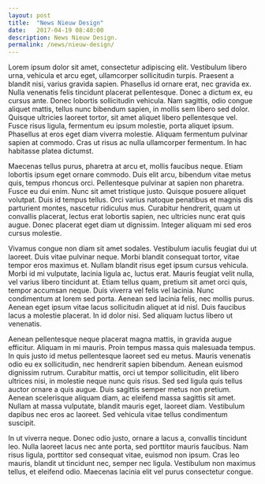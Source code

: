 ```yaml
---
layout: post
title:  "News Nieuw Design"
date:   2017-04-19 08:40:00
description: News Nieuw Design.
permalink: /news/nieuw-design/
---
```


Lorem ipsum dolor sit amet, consectetur adipiscing elit. Vestibulum libero urna, vehicula et arcu eget, ullamcorper sollicitudin turpis. Praesent a blandit nisi, varius gravida sapien. Phasellus id ornare erat, nec gravida ex. Nulla venenatis felis tincidunt placerat pellentesque. Donec a dictum ex, eu cursus ante. Donec lobortis sollicitudin vehicula. Nam sagittis, odio congue aliquet mattis, tellus nunc bibendum sapien, in mollis sem libero sed dolor. Quisque ultricies laoreet tortor, sit amet aliquet libero pellentesque vel. Fusce risus ligula, fermentum eu ipsum molestie, porta aliquet ipsum. Phasellus at eros eget diam viverra molestie. Aliquam fermentum pulvinar sapien at commodo. Cras ut risus ac nulla ullamcorper fermentum. In hac habitasse platea dictumst.

Maecenas tellus purus, pharetra at arcu et, mollis faucibus neque. Etiam lobortis ipsum eget ornare commodo. Duis elit arcu, bibendum vitae metus quis, tempus rhoncus orci. Pellentesque pulvinar at sapien non pharetra. Fusce eu dui enim. Nunc sit amet tristique justo. Quisque posuere aliquet volutpat. Duis id tempus tellus. Orci varius natoque penatibus et magnis dis parturient montes, nascetur ridiculus mus. Curabitur hendrerit, quam ut convallis placerat, lectus erat lobortis sapien, nec ultricies nunc erat quis augue. Donec placerat eget diam ut dignissim. Integer aliquam mi sed eros cursus molestie.

Vivamus congue non diam sit amet sodales. Vestibulum iaculis feugiat dui ut laoreet. Duis vitae pulvinar neque. Morbi blandit consequat tortor, vitae tempor eros maximus et. Nullam blandit risus eget ipsum cursus vehicula. Morbi id mi vulputate, lacinia ligula ac, luctus erat. Mauris feugiat velit nulla, vel varius libero tincidunt at. Etiam tellus quam, pretium sit amet orci quis, tempor accumsan neque. Duis viverra vel felis vel lacinia. Nunc condimentum at lorem sed porta. Aenean sed lacinia felis, nec mollis purus. Aenean eget ipsum vitae lacus sollicitudin aliquet at id nisl. Duis faucibus lacus a molestie placerat. In id dolor nisi. Sed aliquam luctus libero ut venenatis.

Aenean pellentesque neque placerat magna mattis, in gravida augue efficitur. Aliquam in mi mauris. Proin tempus massa quis malesuada tempus. In quis justo id metus pellentesque laoreet sed eu metus. Mauris venenatis odio eu ex sollicitudin, nec hendrerit sapien bibendum. Aenean euismod dignissim rutrum. Curabitur mattis, orci ut tempor sollicitudin, elit libero ultrices nisi, in molestie neque nunc quis risus. Sed sed ligula quis tellus auctor ornare a quis augue. Duis sagittis semper metus non pretium. Aenean scelerisque aliquam diam, ac eleifend massa sagittis sit amet. Nullam at massa vulputate, blandit mauris eget, laoreet diam. Vestibulum dapibus nec eros ac laoreet. Sed vehicula vitae tellus condimentum suscipit.

In ut viverra neque. Donec odio justo, ornare a lacus a, convallis tincidunt leo. Nulla laoreet lacus nec ante porta, sed porttitor mauris faucibus. Nam risus ligula, porttitor sed consequat vitae, euismod non ipsum. Cras leo mauris, blandit ut tincidunt nec, semper nec ligula. Vestibulum non maximus tellus, et eleifend odio. Maecenas lacinia elit vel purus consectetur congue.
